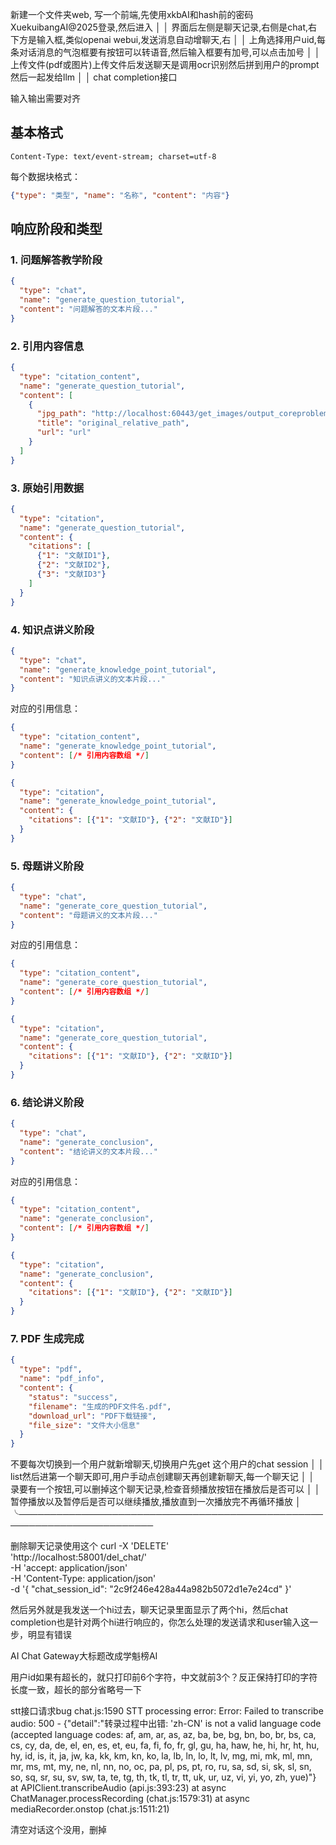 新建一个文件夹web, 写一个前端,先使用xkbAI和hash前的密码XuekuibangAI@2025登录,然后进入   │
│   界面后左侧是聊天记录,右侧是chat,右下方是输入框,类似openai webui,发送消息自动增聊天,右   │
│   上角选择用户uid,每条对话消息的气泡框要有按钮可以转语音,然后输入框要有加号,可以点击加号  │
│   上传文件(pdf或图片)上传文件后发送聊天是调用ocr识别然后拼到用户的prompt然后一起发给llm   │
│   chat completion接口       

输入输出需要对齐
## 基本格式

```
Content-Type: text/event-stream; charset=utf-8
```

每个数据块格式：
```json
{"type": "类型", "name": "名称", "content": "内容"}
```

## 响应阶段和类型

### 1. 问题解答教学阶段
```json
{
  "type": "chat",
  "name": "generate_question_tutorial", 
  "content": "问题解答的文本片段..."
}
```

### 2. 引用内容信息
```json
{
  "type": "citation_content",
  "name": "generate_question_tutorial",
  "content": [
    {
      "jpg_path": "http://localhost:60443/get_images/output_coreproblem/filename.jpg",
      "title": "original_relative_path",
      "url": "url"
    }
  ]
}
```

### 3. 原始引用数据
```json
{
  "type": "citation",
  "name": "generate_question_tutorial",
  "content": {
    "citations": [
      {"1": "文献ID1"}, 
      {"2": "文献ID2"}, 
      {"3": "文献ID3"}
    ]
  }
}
```

### 4. 知识点讲义阶段
```json
{
  "type": "chat",
  "name": "generate_knowledge_point_tutorial",
  "content": "知识点讲义的文本片段..."
}
```

对应的引用信息：
```json
{
  "type": "citation_content",
  "name": "generate_knowledge_point_tutorial",
  "content": [/* 引用内容数组 */]
}
```

```json
{
  "type": "citation",
  "name": "generate_knowledge_point_tutorial", 
  "content": {
    "citations": [{"1": "文献ID"}, {"2": "文献ID"}]
  }
}
```

### 5. 母题讲义阶段
```json
{
  "type": "chat", 
  "name": "generate_core_question_tutorial",
  "content": "母题讲义的文本片段..."
}
```

对应的引用信息：
```json
{
  "type": "citation_content",
  "name": "generate_core_question_tutorial",
  "content": [/* 引用内容数组 */]
}
```

```json
{
  "type": "citation",
  "name": "generate_core_question_tutorial",
  "content": {
    "citations": [{"1": "文献ID"}, {"2": "文献ID"}]
  }
}
```

### 6. 结论讲义阶段
```json
{
  "type": "chat",
  "name": "generate_conclusion", 
  "content": "结论讲义的文本片段..."
}
```

对应的引用信息：
```json
{
  "type": "citation_content",
  "name": "generate_conclusion",
  "content": [/* 引用内容数组 */]
}
```

```json
{
  "type": "citation",
  "name": "generate_conclusion",
  "content": {
    "citations": [{"1": "文献ID"}, {"2": "文献ID"}]
  }
}
```

### 7. PDF 生成完成
```json
{
  "type": "pdf",
  "name": "pdf_info",
  "content": {
    "status": "success",
    "filename": "生成的PDF文件名.pdf",
    "download_url": "PDF下载链接",
    "file_size": "文件大小信息"
  }
}
```




不要每次切换到一个用户就新增聊天,切换用户先get 这个用户的chat session  │
│   list然后进第一个聊天即可,用户手动点创建聊天再创建新聊天,每一个聊天记   │
│   录要有一个按钮,可以删掉这个聊天记录,检查音频播放按钮在播放后是否可以   │
│   暂停播放以及暂停后是否可以继续播放,播放直到一次播放完不再循环播放      │
╰────────────────────────────────────────────────────────────────────────

删除聊天记录使用这个
curl -X 'DELETE' \
  'http://localhost:58001/del_chat/' \
  -H 'accept: application/json' \
  -H 'Content-Type: application/json' \
  -d '{
  "chat_session_id": "2c9f246e428a44a982b5072d1e7e24cd"
}'

然后另外就是我发送一个hi过去，聊天记录里面显示了两个hi，然后chat completion也是针对两个hi进行响应的，你怎么处理的发送请求和user输入这一步，明显有错误

AI Chat Gateway大标题改成学魁榜AI

用户id如果有超长的，就只打印前6个字符，中文就前3个？反正保持打印的字符长度一致，超长的部分省略号一下


stt接口请求bug
chat.js:1590 
 STT processing error: Error: Failed to transcribe audio: 500 - {"detail":"转录过程中出错: 'zh-CN' is not a valid language code (accepted language codes: af, am, ar, as, az, ba, be, bg, bn, bo, br, bs, ca, cs, cy, da, de, el, en, es, et, eu, fa, fi, fo, fr, gl, gu, ha, haw, he, hi, hr, ht, hu, hy, id, is, it, ja, jw, ka, kk, km, kn, ko, la, lb, ln, lo, lt, lv, mg, mi, mk, ml, mn, mr, ms, mt, my, ne, nl, nn, no, oc, pa, pl, ps, pt, ro, ru, sa, sd, si, sk, sl, sn, so, sq, sr, su, sv, sw, ta, te, tg, th, tk, tl, tr, tt, uk, ur, uz, vi, yi, yo, zh, yue)"}
    at APIClient.transcribeAudio (api.js:393:23)
    at async ChatManager.processRecording (chat.js:1579:31)
    at async mediaRecorder.onstop (chat.js:1511:21)

清空对话这个没用，删掉